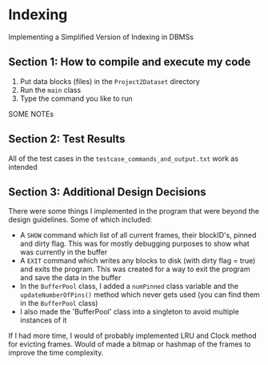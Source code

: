 # Indexing

Implementing a Simplified Version of Indexing in DBMSs

## Section 1: How to compile and execute my code  

1. Put data blocks (files) in the `Project2Dataset` directory
2. Run the `main` class
3. Type the command you like to run

SOME NOTEs

## Section 2: Test Results

All of the test cases in the `testcase_commands_and_output.txt` work as intended

## Section 3: Additional Design Decisions

There were some things I implemented in the program that were beyond the design guidelines. Some of which included:

- A `SHOW` command which list of all current frames, their blockID's, pinned and dirty flag. This was for mostly debugging purposes to show what was currently in the buffer
- A `EXIT` command which writes any blocks to disk (with dirty flag = true) and exits the program. This was created for a way to exit the program and save the data in the buffer
- In the `BufferPool` class, I added a `numPinned` class variable and the `updateNumberOfPins()` method which never gets used (you can find them in the `BufferPool` class)
- I also made the 'BufferPool' class into a singleton to avoid multiple instances of it

If I had more time, I would of probably implemented LRU and Clock method for evicting frames. Would of made a bitmap or hashmap of the frames to improve the time complexity.